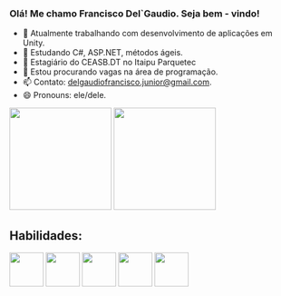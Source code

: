 ### Olá! Me chamo Francisco Del`Gaudio. Seja bem - vindo!

- 🔭 Atualmente trabalhando com desenvolvimento de aplicações em Unity.
- 🌱 Estudando C#, ASP.NET, métodos ágeis.
- 👯 Estagiário do CEASB.DT no Itaipu Parquetec
- 🤔 Estou procurando vagas na área de programação.
- 📫 Contato: delgaudiofrancisco.junior@gmail.com.
- 😄 Pronouns: ele/dele.

<div>
<img src="https://github-readme-stats.vercel.app/api?username=franciscodelgaudio&include_all_commits=true&count_private=true&show_icons=true&line_height=20&title_color=2B5BBD&icon_color=1124BB&text_color=A1A1A1&bg_color=0,000000,130F40" height="180cm"/>
<img src="https://github-readme-stats.vercel.app/api/top-langs?username=franciscodelgaudio&show_icons=true&locale=en&layout=compact&theme=dark" height="180cm"/>
</div>

<div>
<h2>Habilidades: </h2>
<img src="https://cdn.jsdelivr.net/gh/devicons/devicon@latest/icons/unity/unity-original.svg" height="60" /> 
<img src="https://cdn.jsdelivr.net/gh/devicons/devicon@latest/icons/c/c-original.svg" height="60" /> 
<img src="https://cdn.jsdelivr.net/gh/devicons/devicon@latest/icons/csharp/csharp-original.svg" height="60"/>
<img src="https://cdn.jsdelivr.net/gh/devicons/devicon@latest/icons/cplusplus/cplusplus-original.svg" height="60"/>
<img src="https://cdn.jsdelivr.net/gh/devicons/devicon@latest/icons/java/java-original.svg" height="60"/>    
</div>
